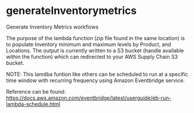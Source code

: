 # generateInventorymetrics
Generate Inventory Metrics workflows

The purpose of the lambda function (zip file found in the same location) is to populate Inventory minimum and maximum levels by Product, and Locations. The output is currently written to a S3 bucket (handle available within the function) which can redirected to your AWS Supply Chain S3 bucket.

NOTE: This lamdba funtion like others can be scheduled to run at a specific time window with recurring frequency using Amazon Eventbridge service.

Reference can be found:
https://docs.aws.amazon.com/eventbridge/latest/userguide/eb-run-lambda-schedule.html
